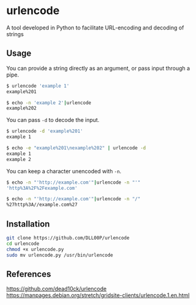 # urlencode
A tool developed in Python to facilitate URL-encoding and decoding of strings  
## Usage
You can provide a string directly as an argument, or pass input through a pipe.
```bash
$ urlencode 'example 1'
example%201

$ echo -n 'example 2'|urlencode
example%202
```
You can pass `-d` to decode the input.
```bash
$ urlencode -d 'example%201'
example 1

$ echo -e "example%201\nexample%202" | urlencode -d
example 1
example 2
```
You can keep a character unencoded with `-n`.
```bash
$ echo -n "'http://example.com'"|urlencode -n "'"
'http%3A%2F%2Fexample.com'

$ echo -n "'http://example.com'"|urlencode -n "/"
%27http%3A//example.com%27
```
## Installation
```bash
git clone https://github.com/DLL00P/urlencode
cd urlencode
chmod +x urlencode.py
sudo mv urlencode.py /usr/bin/urlencode
```

## References
https://github.com/dead10ck/urlencode
https://manpages.debian.org/stretch/gridsite-clients/urlencode.1.en.html
